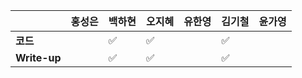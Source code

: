 |              | 홍성은 | 백하현 | 오지혜 | 유한영 | 김기철 | 윤가영 |
| ------------ | ------ | ------ | ------ | ------ | ------ | ------------ |
| **코드**     ||:white_check_mark:|:white_check_mark:|        |:white_check_mark:|  |    |
| **Write-up** ||:white_check_mark:|:white_check_mark:|        |:white_check_mark:|  |    |
